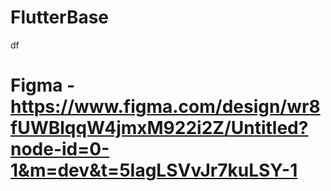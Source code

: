 # FlutterBase
df
# Figma - https://www.figma.com/design/wr8fUWBlqqW4jmxM922i2Z/Untitled?node-id=0-1&m=dev&t=5IagLSVvJr7kuLSY-1
